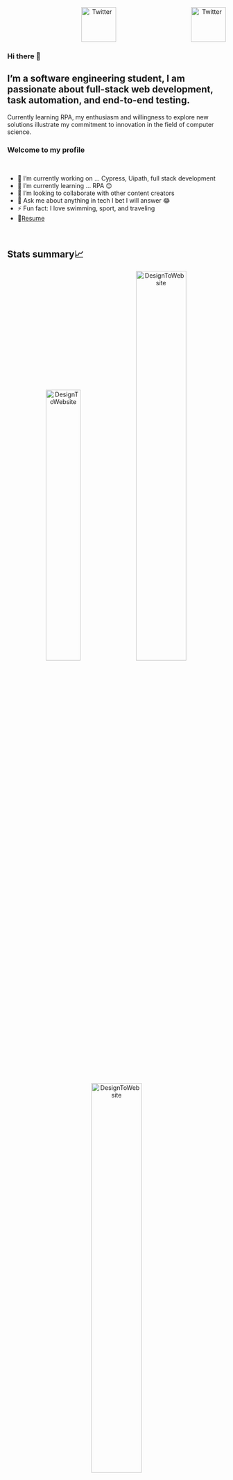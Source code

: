 <center><a href="https://essoussi-zineb.netlify.app/" target="_blank"><img src="https://github.com/DesignToWebsite/DesignToWebsite/assets/74991230/24ae64ba-c42d-473c-9f57-6c6da1b5f1d7" height="80px" width="80px" alt="Twitter" align="right"></a><a href="https://www.linkedin.com/in/zineb-essoussi/" target="_blank"><img src="https://cdn2.iconfinder.com/data/icons/social-media-2199/64/social_media_isometric_14-linkedin-512.png" height="80px" width="80px" alt="Twitter"></a></center>


### Hi there 👋
## I’m a software engineering student, I am passionate about full-stack web development, task automation, and end-to-end testing.

Currently learning RPA, my enthusiasm and willingness to explore new solutions illustrate my commitment to innovation in the field of computer science.

### Welcome to my profile
<br>

- 🔭 I’m currently working on ... Cypress, Uipath, full stack development
- 🌱 I’m currently learning ... RPA 😊
- 👯 I’m looking to collaborate with other content creators
- 💬 Ask me about anything in tech I bet I will answer 😂
- ⚡ Fun fact: I love swimming, sport, and traveling
- 📝[Resume](https://zinebessoussi.netlify.app/assets/Automation_cv-Y2oLgayj.pdf)
<br>

## Stats summary📈

<p align="center">
<img width="40%" src="https://github-readme-stats.vercel.app/api/top-langs?username=DesignToWebsite&show_icons=true&theme=dracula&title_color=ff8000&text_color=ffffff&bg_color=6a6a6a&locale=en&layout=compact&hide_border=true" alt="DesignToWebsite" /> 
<img width="48%" src="https://github-readme-stats.vercel.app/api?username=DesignToWebsite&show_icons=true&theme=dracula&title_color=ff8000&text_color=ffffff&bg_color=6a6a6a&locale=en&hide_border=true" alt="DesignToWebsite" />
<img width="48%" src="https://github-readme-streak-stats.herokuapp.com/?user=larymak&theme=highcontrast&hide_border=true" alt="DesignToWebsite" />
</p>



## Connect with me 

[![twitter](https://user-images.githubusercontent.com/74991230/174493087-8a472f80-db6a-4acc-adf0-9c412ac89b24.png)](https://twitter.com/ZinebEsso)
[![facebook](https://user-images.githubusercontent.com/74991230/174493081-7fc1262f-26e7-4f82-b07b-bd9651be9d8e.png)](https://www.facebook.com/ess.zineb.3/)
[![linkedin](https://user-images.githubusercontent.com/74991230/174493085-5b6d8537-e4aa-4041-bbf8-b74702492acb.png)](https://www.linkedin.com/in/zineb-essoussi-5301581b6/)
[![fiverr](https://user-images.githubusercontent.com/74991230/174493137-b28c8106-2aa0-4003-b7b6-3728d7ac1acb.png)](https://fr.fiverr.com/zineb2003?up_rollout=true)
[![youtube](https://user-images.githubusercontent.com/74991230/174493132-d415b4fe-9e88-4ce1-8aa7-300639f1dcd3.png)
](https://www.youtube.com/channel/UCgxzCZU9lkcoygJ7IYkIIYg)

<br>

## Languages and Tools

![visual studio](https://user-images.githubusercontent.com/74991230/174493220-97bd16f2-7079-4f61-b3a4-d60f2fe17729.png)
![git](https://user-images.githubusercontent.com/74991230/174493221-818b663f-4cfc-4dd3-bacd-08ba060c8f75.png)
![sass](https://user-images.githubusercontent.com/74991230/174493222-cebd82be-4016-4d54-a8a4-32984cbb286f.png)
![javascript](https://user-images.githubusercontent.com/74991230/174493223-37ab05ba-bba9-4415-9d00-01f1b69481a9.png)
![css3](https://user-images.githubusercontent.com/74991230/174493224-dd5ad2f6-7309-4275-95ec-448428f2ef0a.png)
![html5](https://user-images.githubusercontent.com/74991230/174493225-78e6cdb7-c05a-4f70-b39f-c733700a27dc.png)
![bootstrap](https://user-images.githubusercontent.com/74991230/174493226-2e48d7ba-5a6e-496c-adad-eca4af8643a8.png)
![github](https://user-images.githubusercontent.com/74991230/174493135-094a1301-928c-4182-ad52-2931bd42b745.png)
<img alt="laravel_logo_logos_icon" src="https://github.com/DesignToWebsite/DesignToWebsite/assets/74991230/d9288913-1a51-4c28-8dd3-6338799e1297" width="50" />
<img alt="cypress" src="https://github.com/DesignToWebsite/DesignToWebsite/assets/74991230/46fd58ac-56d9-4fb7-a431-6017b71b181a" width="50" />
<img alt="php" src="https://github.com/DesignToWebsite/DesignToWebsite/assets/74991230/df0c751b-8c9e-456b-aa67-93068dcc7ce2" width="50" />
<img alt="php" src="https://github.com/DesignToWebsite/DesignToWebsite/assets/74991230/82317ee7-26e2-482a-b548-b0608b97e278" width="70" />

### Visitors counter 👁️‍:

![Visitor Count](https://profile-counter.glitch.me/DesignToWebsite/count.svg)

<!--

## LeetCode for lyfe! ([profile](https://leetcode.com/zineb_zineb))

[![Zineb's LeetCode stats](https://leetcode-stats-six.vercel.app/api?username=zineb_zineb)](https://github.com/KnlnKS/leetcode-stats)
-->
